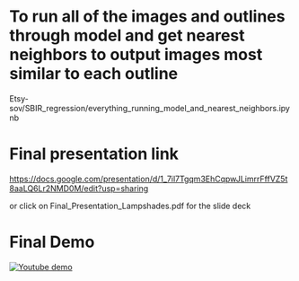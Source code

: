 # To run all of the images and outlines through model and get nearest neighbors to output images most similar to each outline
Etsy-sov/SBIR_regression/everything_running_model_and_nearest_neighbors.ipynb
# Final presentation link
https://docs.google.com/presentation/d/1_7il7Tgqm3EhCqpwJLimrrFffVZ5t8aaLQ6Lr2NMD0M/edit?usp=sharing

or click on Final_Presentation_Lampshades.pdf for the slide deck
# Final Demo
[![Youtube demo](http://img.youtube.com/vi/mBw4mmFhJV8/0.jpg)](https://youtu.be/mBw4mmFhJV8)
